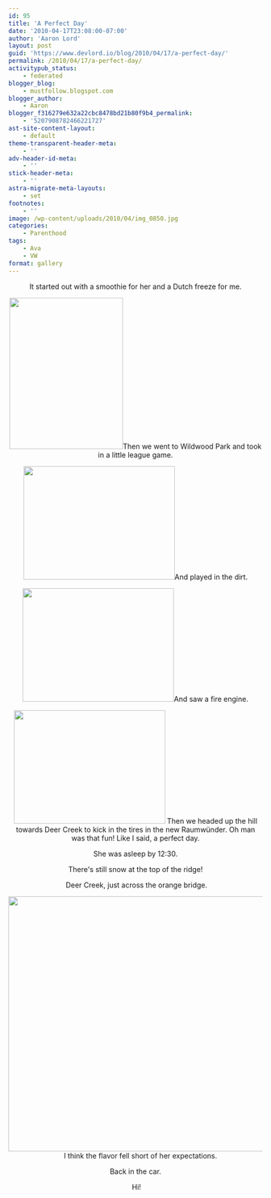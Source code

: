 ```yaml
---
id: 95
title: 'A Perfect Day'
date: '2010-04-17T23:08:00-07:00'
author: 'Aaron Lord'
layout: post
guid: 'https://www.devlord.io/blog/2010/04/17/a-perfect-day/'
permalink: /2010/04/17/a-perfect-day/
activitypub_status:
    - federated
blogger_blog:
    - mustfollow.blogspot.com
blogger_author:
    - Aaron
blogger_f316279e632a22cbc8478bd21b80f9b4_permalink:
    - '5207908782466221727'
ast-site-content-layout:
    - default
theme-transparent-header-meta:
    - ''
adv-header-id-meta:
    - ''
stick-header-meta:
    - ''
astra-migrate-meta-layouts:
    - set
footnotes:
    - ''
image: /wp-content/uploads/2010/04/img_0850.jpg
categories:
    - Parenthood
tags:
    - Ava
    - VW
format: gallery
---
```


<p style="text-align: center;">It started out with a smoothie for her and a Dutch freeze for me.</p>

<p style="text-align: center;"><a href="https://www.devlord.io/blog/wp-content/uploads/2011/10/img_0816.jpg"><img class="aligncenter" style="border: 0 initial initial;" src="/blog/wp-content/uploads/2011/10/img_0816.jpg?w=225" alt="" width="225" height="300" border="0" /></a>Then we went to Wildwood Park and took in a little league game.</p>

<p style="text-align: center;"><a href="https://www.devlord.io/blog/wp-content/uploads/2011/10/img_0817.jpg"><img class="aligncenter" style="border: 0 initial initial;" src="/blog/wp-content/uploads/2011/10/img_0817.jpg?w=300" alt="" width="300" height="225" border="0" /></a>And played in the dirt.</p>

<p style="text-align: center;"><a href="https://www.devlord.io/blog/wp-content/uploads/2010/04/img_0828.jpg"><img class="aligncenter" style="border: 0 initial initial;" src="https://www.devlord.io/blog/wp-content/uploads/2010/04/img_0828.jpg?w=300" alt="" width="300" height="225" border="0" /></a>And saw a fire engine.</p>

<p style="text-align: center;"><a href="https://www.devlord.io/blog/wp-content/uploads/2011/10/img_0835.jpg"><img class="aligncenter" style="border: 0 initial initial;" src="https://www.devlord.io/blog/wp-content/uploads/2011/10/img_0835.jpg?w=300" alt="" width="300" height="225" border="0" /></a>
Then we headed up the hill towards Deer Creek to kick in the tires in the new <span class="removed_link" title="http://www.vw.com/preloved/vwmodels/en/us/assets/brochures/rabbit/2008_rabbit.pdf">Raumwünder</span>. Oh man was that fun! Like I said, a perfect day.</p>

<p style="text-align: center;">She was asleep by 12:30.</p>

<p style="text-align: center;"><a href="https://www.devlord.io/blog/wp-content/uploads/2011/10/img_08362.jpg"><img class="aligncenter" src="/blog/wp-content/uploads/2011/10/img_08362.jpg?w=300" alt="" border="0" /></a>There's still snow at the top of the ridge!</p>

<p style="text-align: center;"><a href="http://mustfollow.files.wordpress.com/2010/04/img_0837.jpg"><img class="aligncenter" src="https://www.devlord.io/blog/wp-content/uploads/2010/04/img_0837.jpg?w=300" alt="" border="0" /></a>
<a href="https://www.devlord.io/blog/wp-content/uploads/2011/10/img_0839.jpg"><img class="aligncenter" src="/blog/wp-content/uploads/2011/10/img_0839.jpg?w=300" alt="" border="0" /></a>Deer Creek, just across the orange bridge.</p>

<p style="text-align: center;"><a href="https://www.devlord.io/blog/wp-content/uploads/2011/10/img_0847.jpg"><img class="aligncenter" src="/blog/wp-content/uploads/2011/10/img_0847.jpg?w=300" alt="" border="0" /></a>
<a href="https://www.devlord.io/blog/wp-content/uploads/2010/04/img_0850.jpg"><img class="aligncenter" src="http://mustfollow.files.wordpress.com/2010/04/img_0850.jpg?w=300" alt="" width="675" height="506" border="0" /></a>
<a href="https://www.devlord.io/blog/wp-content/uploads/2011/10/img_0857.jpg"><img class="aligncenter" src="/blog/wp-content/uploads/2011/10/img_0857.jpg?w=300" alt="" border="0" /></a>
<a href="https://www.devlord.io/blog/wp-content/uploads/2010/04/img_0861.jpg"><img class="aligncenter" src="https://www.devlord.io/blog/wp-content/uploads/2010/04/img_0861.jpg?w=225" alt="" border="0" /></a>
<a href="https://www.devlord.io/blog/wp-content/uploads/2011/10/img_0865.jpg"><img class="aligncenter" src="/blog/wp-content/uploads/2011/10/img_0865.jpg?w=300" alt="" border="0" /></a>
<a href="https://www.devlord.io/blog/wp-content/uploads/2010/04/img_0877.jpg"><img class="aligncenter" src="https://www.devlord.io/blog/wp-content/uploads/2010/04/img_0877.jpg?w=300" alt="" border="0" /></a>
<a href="https://www.devlord.io/blog/wp-content/uploads/2011/10/img_0878.jpg"><img class="aligncenter" src="/blog/wp-content/uploads/2011/10/img_0878.jpg?w=300" alt="" border="0" /></a>
<a href="https://www.devlord.io/blog/wp-content/uploads/2011/10/img_0879.jpg"><img class="aligncenter" src="/blog/wp-content/uploads/2011/10/img_0879.jpg?w=300" alt="" border="0" /></a>I think the flavor fell short of her expectations.</p>

<p style="text-align: center;"><a href="https://www.devlord.io/blog/wp-content/uploads/2010/04/img_0884.jpg"><img class="aligncenter" src="https://www.devlord.io/blog/wp-content/uploads/2010/04/img_0884.jpg?w=225" alt="" border="0" /></a>Back in the car.</p>

<p style="text-align: center;"><a href="https://www.devlord.io/blog/wp-content/uploads/2011/10/img_0888.jpg"><img class="aligncenter" src="/blog/wp-content/uploads/2011/10/img_0888.jpg?w=225" alt="" border="0" /></a>
<a href="https://www.devlord.io/blog/wp-content/uploads/2010/04/photo9.jpg"><img class="aligncenter" src="https://www.devlord.io/blog/wp-content/uploads/2010/04/photo9.jpg?w=300" alt="" border="0" /></a>Hi!</p>

<div class="blogger-post-footer"><img alt="" width="1" height="1" /></div>